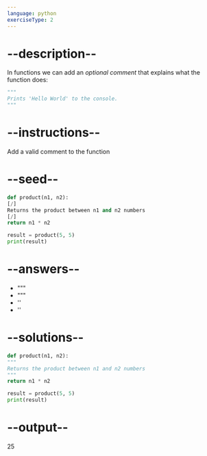 ```yaml
---
language: python
exerciseType: 2
---
```


# --description--

In functions we can add an _optional comment_ that explains what the function does:
```python
"""
Prints 'Hello World' to the console.
"""
```

# --instructions--

Add a valid comment to the function

# --seed--

```python
def product(n1, n2):
[/]
Returns the product between n1 and n2 numbers
[/]
return n1 * n2

result = product(5, 5)
print(result)
```

# --answers--

- """
- """
- ''
- ''

# --solutions--

```python
def product(n1, n2):
"""
Returns the product between n1 and n2 numbers
"""
return n1 * n2

result = product(5, 5)
print(result)
```

# --output--

25
